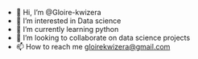 - 👋 Hi, I’m @Gloire-kwizera
- 👀 I’m interested in Data science
- 🌱 I’m currently learning python
- 💞️ I’m looking to collaborate on data science projects
- 📫 How to reach me gloirekwizera@gmail.com

<!---
Gloire-kwizera/Gloire-kwizera is a ✨ special ✨ repository because its `README.md` (this file) appears on your GitHub profile.
You can click the Preview link to take a look at your changes.
--->
